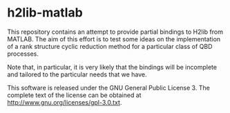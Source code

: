 # h2lib-matlab
This repository contains an attempt to provide partial bindings to H2lib
from MATLAB. The aim of this effort is to test some ideas on the implementation
of a rank structure cyclic reduction method for a particular class of 
QBD processes. 

Note that, in particular, it is very likely that the bindings will be 
incomplete and tailored to the particular needs that we have. 

This software is released under the GNU General Public License 3. The
complete text of the license can be obtained at http://www.gnu.org/licenses/gpl-3.0.txt. 
